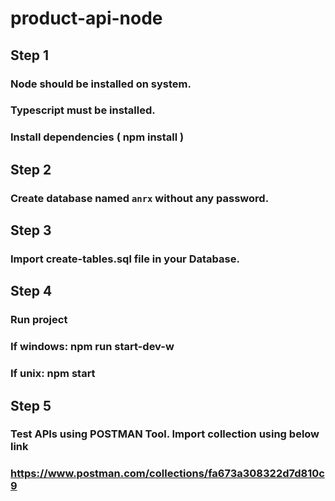 # product-api-node

## Step 1
### Node should be installed on system.
### Typescript must be installed.
### Install dependencies ( npm install )

## Step 2
### Create database named `anrx` without any password.

## Step 3
### Import create-tables.sql file in your Database.

## Step 4
### Run project
### If windows: npm run start-dev-w
### If unix: npm start

## Step 5
### Test APIs using POSTMAN Tool. Import collection using below link
### https://www.postman.com/collections/fa673a308322d7d810c9
